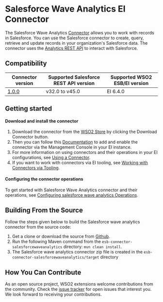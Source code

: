 # Salesforce Wave Analytics EI Connector

The Salesforce Wave Analytics [Connector](https://docs.wso2.com/display/EI640/Working+with+Connectors) allows you to work with records in Salesforce. You can use the Salesforce connector to create, query, retrieve and update records in your organization's Salesforce data. The connector uses the [Analytics REST API](https://developer.salesforce.com/docs/atlas.en-us.bi_dev_guide_rest.meta/bi_dev_guide_rest/bi_rest_overview.htm) to interact with Salesforce.


## Compatibility

| Connector version | Supported Salesforce REST API version | Supported WSO2 ESB/EI version |
| ----------------- | ------------- | ------------- |
| [1.0.0](https://github.com/wso2-extensions/esb-connector-salesforcewaveanalytics/tree/org.wso2.carbon.connector.salesfroceWaveAnalytics-1.0.0) | v32.0 to v45.0 | EI 6.4.0 |


## Getting started

#### Download and install the connector

1. Download the connector from the [WSO2 Store](https://store.wso2.com/store/assets/esbconnector/details/43e44763-0d73-4ab3-8ae9-d6f73532d164) by clicking the Download Connector button.
2. Then you can follow this [Documentation](https://docs.wso2.com/display/EI640/Working+with+Connectors+via+the+Management+Console) to add and enable the connector via the Management Console in your EI instance.
3. For more information on using connectors and their operations in your EI configurations, see [Using a Connector](https://docs.wso2.com/display/EI640/Using+a+Connector).
4. If you want to work with connectors via EI tooling, see [Working with Connectors via Tooling](https://docs.wso2.com/display/EI640/Working+with+Connectors+via+Tooling).

#### Configuring the connector operations

To get started with Salesforce Wave Analytics connector and their operations, see [Configuring salesforce wave analytics Operations](docs/config.md).


## Building From the Source

Follow the steps given below to build the Salesforce wave analytics connector from the source code:

1. Get a clone or download the source from [Github](https://github.com/wso2-extensions/esb-connector-salesforcewaveanalytics).
2. Run the following Maven command from the `esb-connector-salesforcewaveanalytics` directory: `mvn clean install`.
3. The Salesforce wave analytics connector zip file is created in the `esb-connector-salesforcewaveanalytics/target` directory

## How You Can Contribute

As an open source project, WSO2 extensions welcome contributions from the community.
Check the [issue tracker](https://github.com/wso2-extensions/esb-connector-salesforcewaveanalytics/issues) for open issues that interest you. We look forward to receiving your contributions.
